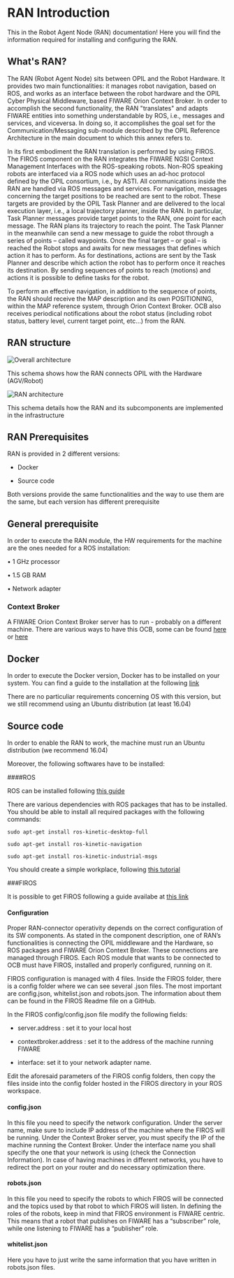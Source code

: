 # RAN Introduction
This in the Robot Agent Node (RAN) documentation! Here you will find the information required for installing and configuring the RAN.


## What's RAN?

The RAN (Robot Agent Node) sits between OPIL and the Robot Hardware. It provides two main functionalities: it manages robot navigation, based on ROS, and works as an interface between the robot hardware and the OPIL Cyber Physical Middleware, based FIWARE Orion Context Broker. In order to accomplish the second functionality, the RAN "translates" and adapts FIWARE entities into something understandable by ROS, i.e., messages and services, and viceversa. In doing so, it accomplishes the goal set for the Communication/Messaging sub-module described by the OPIL Reference Architecture in the main document to which this annex refers to.

In its first embodiment the RAN translation is performed by using FIROS. The FIROS component on the RAN integrates the FIWARE NGSI Context Management Interfaces with the ROS-speaking robots. Non-ROS speaking robots are interfaced via a ROS node which uses an ad-hoc protocol defined by the OPIL consortium, i.e., by ASTI. All communications inside the RAN are handled via ROS messages and services.
For navigation, messages concerning the target positions to be reached are sent to the robot. These targets are provided by the OPIL Task Planner and are delivered to the local execution layer, i.e., a local trajectory planner, inside the RAN. In particular, Task Planner messages provide target points to the RAN, one point for each message. The RAN plans its trajectory to reach the point. The Task Planner in the meanwhile can send a new message to guide the robot through a series of points – called waypoints. Once the final target – or goal – is reached the Robot stops and awaits for new messages that defines which action it has to perform. As for destinations, actions are sent by the Task Planner and describe which action the robot has to perform once it reaches its destination.  By sending sequences of points to reach (motions) and actions it is possible to define tasks for the robot.

To perform an effective navigation, in addition to the sequence of points, the RAN should receive the MAP description and its own POSITIONING, within the MAP reference system, through Orion Context Broker. OCB also receives periodical notifications about the robot status (including robot status, battery level, current target point, etc…) from the RAN.


## RAN structure

   ![Overall architecture](/img/ranArch1.jpg)
   
   This schema shows how the RAN connects OPIL with the Hardware (AGV/Robot)
   
   ![RAN architecture](/img/ranArch2.png)
   
   This schema details how the RAN and its subcomponents are implemented in the infrastructure


## RAN Prerequisites

RAN is provided in 2 different versions:

- Docker

- Source code

Both versions provide the same functionalities and the way to use them are the same, but each version has different prerequisite

## General prerequisite

In order to execute the RAN module, the HW requirements for the machine are the ones needed for a ROS installation:

• 1 GHz processor

• 1.5 GB RAM

• Network adapter

### Context Broker

A FIWARE Orion Context Broker server has to run - probably on a different machine. There are various ways to have this OCB, some can be found [here](https://fiware-orion.readthedocs.io/en/master/admin/install/index.html) or [here](https://hub.docker.com/r/fiware/orion/)

## Docker

In order to execute the Docker version, Docker has to be installed on your system. You can find a guide to the installation at the following [link](https://docs.docker.com/install/)

There are no particuliar requirements concerning OS with this version, but we still recommend using an Ubuntu distribution (at least 16.04)

## Source code

In order to enable the RAN to work, the machine must run an Ubuntu distribution (we recommend 16.04)


Moreover, the following softwares have to be installed:

####ROS

ROS can be installed following [this guide](http://wiki.ros.org/ROS/Installation)


There are various dependencies with ROS packages that has to be installed. You should be able to install all required packages with the following commands:

	sudo apt-get install ros-kinetic-desktop-full
	
	sudo apt-get install ros-kinetic-navigation
	
	sudo apt-get install ros-kinetic-industrial-msgs
	
You should create a simple workplace, following [this tutorial](http://wiki.ros.org/catkin/Tutorials/create_a_workspace)

###FIROS

It is possible to get FIROS following a guide availabe at [this link](https://github.com/Ikergune/firos)


#### Configuration

Proper RAN-connector operativity depends on the correct configuration of its SW components. As stated in the component description, one of RAN’s functionalities is connecting the OPIL middleware and the Hardware, so ROS packages and FIWARE Orion Context Broker. These connections are managed through FIROS. Each ROS module that wants to be connected to OCB must have FIROS, installed and properly configured, running on it.

FIROS configuration is managed with 4 files. Inside the FIROS folder, there is a config folder where we can see several .json files. The most important are config.json, whitelist.json and robots.json. The information about them can be found in the FIROS Readme file on a GitHub.

In the FIROS config/config.json file modify the following fields:

- server.address : set it to your local host

- contextbroker.address : set it to the address of the machine running FIWARE

- interface: set it to your network adapter name.

Edit the aforesaid parameters of the FIROS config folders, then copy the files inside into the config folder hosted in the FIROS directory in your ROS workspace.

#### config.json

In this file you need to specify the network configuration. Under the server name, make sure to include IP address of the machine where the FIROS will be running. Under the Context Broker server, you must specify the IP of the machine running the Context Broker. Under the interface name you shall specify the one that your network is using (check the Connection Information). In case of having machines in different networks, you have to redirect the port on your router and do necessary optimization there.

#### robots.json

In this file you need to specify the robots to which FIROS will be connected and the topics used by that robot to which FIROS will listen. In defining the roles of the robots, keep in mind that FIROS environment is FIWARE centric. This means that a robot that publishes on FIWARE has a “subscriber” role, while one listening to FIWARE has a “publisher” role.

#### whitelist.json

Here you have to just write the same information that you have written in robots.json files.

